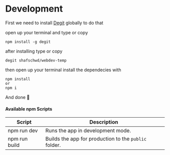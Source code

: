 # Development

First we need to install [Degit](https://github.com/Rich-Harris/degit) globally to do that

open up your terminal and type or copy

``` 
npm install -g degit

```

after installing type or copy

```
degit shafschwd/webdev-temp
```

then open up your terminal install the dependecies with 

 ```
 npm install 
 or 
 npm i
 ```
 
 And done 🎉
 
 #### Available npm Scripts

| Script        | Description                                          |
| ------------- | ---------------------------------------------------- |
| npm run dev   | Runs the app in development mode.                    |
| npm run build | Builds the app for production to the `public` folder. |



